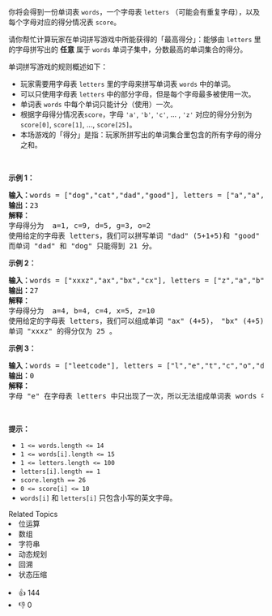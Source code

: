 <p>你将会得到一份单词表&nbsp;<code>words</code>，一个字母表&nbsp;<code>letters</code>&nbsp;（可能会有重复字母），以及每个字母对应的得分情况表&nbsp;<code>score</code>。</p>

<p>请你帮忙计算玩家在单词拼写游戏中所能获得的「最高得分」：能够由&nbsp;<code>letters</code>&nbsp;里的字母拼写出的&nbsp;<strong>任意</strong>&nbsp;属于 <code>words</code>&nbsp;单词子集中，分数最高的单词集合的得分。</p>

<p>单词拼写游戏的规则概述如下：</p>

<ul> 
 <li>玩家需要用字母表&nbsp;<code>letters</code> 里的字母来拼写单词表&nbsp;<code>words</code>&nbsp;中的单词。</li> 
 <li>可以只使用字母表&nbsp;<code>letters</code> 中的部分字母，但是每个字母最多被使用一次。</li> 
 <li>单词表 <code>words</code>&nbsp;中每个单词只能计分（使用）一次。</li> 
 <li>根据字母得分情况表<code>score</code>，字母 <code>'a'</code>,&nbsp;<code>'b'</code>,&nbsp;<code>'c'</code>, ... ,&nbsp;<code>'z'</code> 对应的得分分别为 <code>score[0]</code>, <code>score[1]</code>,&nbsp;...,&nbsp;<code>score[25]</code>。</li> 
 <li>本场游戏的「得分」是指：玩家所拼写出的单词集合里包含的所有字母的得分之和。</li> 
</ul>

<p>&nbsp;</p>

<p><strong>示例 1：</strong></p>

<pre><strong>输入：</strong>words = ["dog","cat","dad","good"], letters = ["a","a","c","d","d","d","g","o","o"], score = [1,0,9,5,0,0,3,0,0,0,0,0,0,0,2,0,0,0,0,0,0,0,0,0,0,0]
<strong>输出：</strong>23
<strong>解释：</strong>
字母得分为  a=1, c=9, d=5, g=3, o=2
使用给定的字母表 letters，我们可以拼写单词 "dad" (5+1+5)和 "good" (3+2+2+5)，得分为 23 。
而单词 "dad" 和 "dog" 只能得到 21 分。</pre>

<p><strong>示例 2：</strong></p>

<pre><strong>输入：</strong>words = ["xxxz","ax","bx","cx"], letters = ["z","a","b","c","x","x","x"], score = [4,4,4,0,0,0,0,0,0,0,0,0,0,0,0,0,0,0,0,0,0,0,0,5,0,10]
<strong>输出：</strong>27
<strong>解释：</strong>
字母得分为  a=4, b=4, c=4, x=5, z=10
使用给定的字母表 letters，我们可以组成单词 "ax" (4+5)， "bx" (4+5) 和 "cx" (4+5) ，总得分为 27 。
单词 "xxxz" 的得分仅为 25 。</pre>

<p><strong>示例 3：</strong></p>

<pre><strong>输入：</strong>words = ["leetcode"], letters = ["l","e","t","c","o","d"], score = [0,0,1,1,1,0,0,0,0,0,0,1,0,0,1,0,0,0,0,1,0,0,0,0,0,0]
<strong>输出：</strong>0
<strong>解释：</strong>
字母 "e" 在字母表 letters 中只出现了一次，所以无法组成单词表 words 中的单词。</pre>

<p>&nbsp;</p>

<p><strong>提示：</strong></p>

<ul> 
 <li><code>1 &lt;= words.length &lt;= 14</code></li> 
 <li><code>1 &lt;= words[i].length &lt;= 15</code></li> 
 <li><code>1 &lt;= letters.length &lt;= 100</code></li> 
 <li><code>letters[i].length == 1</code></li> 
 <li><code>score.length ==&nbsp;26</code></li> 
 <li><code>0 &lt;= score[i] &lt;= 10</code></li> 
 <li><code>words[i]</code>&nbsp;和&nbsp;<code>letters[i]</code>&nbsp;只包含小写的英文字母。</li> 
</ul>

<div><div>Related Topics</div><div><li>位运算</li><li>数组</li><li>字符串</li><li>动态规划</li><li>回溯</li><li>状态压缩</li></div></div><br><div><li>👍 144</li><li>👎 0</li></div>